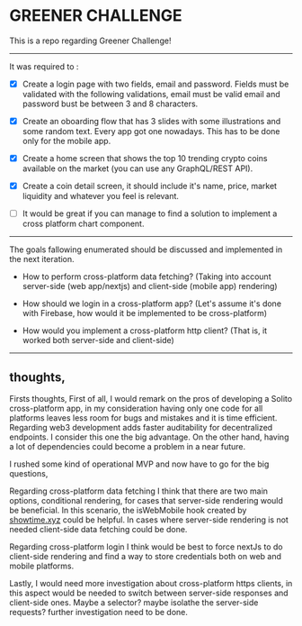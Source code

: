 # GREENER CHALLENGE

This is a repo regarding Greener Challenge!

---

It was required to :

- [x] Create a login page with two fields, email and password. Fields must be validated with the following validations, email must be valid email and password bust be between 3 and 8 characters.

- [x] Create an oboarding flow that has 3 slides with some illustrations and some random text. Every app got one nowadays. This has to be done only for the mobile app.
- [x] Create a home screen that shows the top 10 trending crypto coins available on the market (you can use any GraphQL/REST API).

- [x] Create a coin detail screen, it should include it's name, price, market liquidity and whatever you feel is relevant.

- [ ] It would be great if you can manage to find a solution to implement a cross platform chart component.

---

The goals fallowing enumerated should be discussed and implemented in the next iteration.

- How to perform cross-platform data fetching? (Taking into account server-side (web app/nextjs) and client-side (mobile app) rendering)

- How should we login in a cross-platform app? (Let's assume it's done with Firebase, how would it be implemented to be cross-platform)

- How would you implement a cross-platform http client? (That is, it worked both server-side and client-side)

---

## thoughts,

Firsts thoughts,
First of all, I would remark on the pros of developing a Solito cross-platform app, in my consideration having only one code for all platforms leaves less room for bugs and mistakes and it is time efficient.
Regarding web3 development adds faster auditability for decentralized endpoints. I consider this one the big advantage.
On the other hand, having a lot of dependencies could become a problem in a near future.

I rushed some kind of operational MVP and now have to go for the big questions,

Regarding cross-platform data fetching I think that there are two main options, conditional rendering, for cases that server-side rendering would be beneficial. In this scenario, the isWebMobile hook created by [showtime.xyz](https://github.com/showtime-xyz/showtime-frontend/blob/staging/packages/app/hooks/use-is-mobile-web.ts) could be helpful. In cases where server-side rendering is not needed client-side data fetching could be done.

Regarding cross-platform login I think would be best to force nextJs to do client-side rendering and find a way to store credentials both on web and mobile platforms.

Lastly, I would need more investigation about cross-platform https clients, in this aspect would be needed to switch between server-side responses and client-side ones. Maybe a selector? maybe isolathe the server-side requests? further investigation need to be done.
